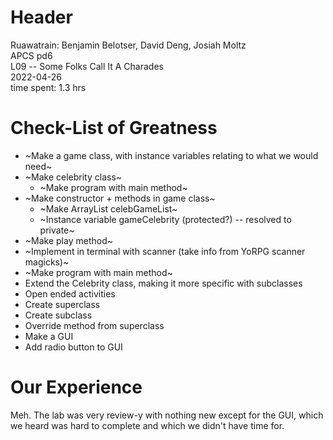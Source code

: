 # Header
Ruawatrain: Benjamin Belotser, David Deng, Josiah Moltz \
APCS pd6 \
L09 -- Some Folks Call It A Charades \
2022-04-26 \
time spent: 1.3 hrs
# Check-List of Greatness
* ~Make a game class, with instance variables relating to what we would need~
* ~Make celebrity class~
  * ~Make program with main method~
* ~Make constructor + methods in game class~
  * ~Make ArrayList celebGameList~
  * ~Instance variable gameCelebrity (protected?) -- resolved to private~
* ~Make play method~
* ~Implement in terminal with scanner (take info from YoRPG scanner magicks)~
* ~Make program with main method~
* Extend the Celebrity class, making it more specific with subclasses
* Open ended activities
* Create superclass
* Create subclass
* Override method from superclass
* Make a GUI
* Add radio button to GUI
# Our Experience
Meh. The lab was very review-y with nothing new except for the GUI, which we heard was hard to complete and which we didn't have time for.
